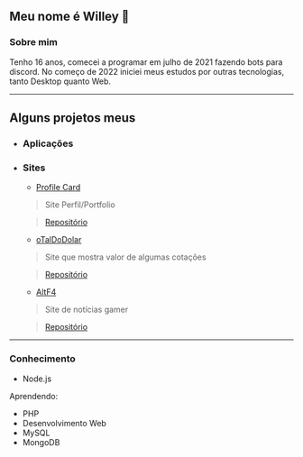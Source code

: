 ## Meu nome é Willey 👋

### Sobre mim
Tenho 16 anos, comecei a programar em julho de 2021 fazendo bots para discord. No começo de 2022 iniciei meus estudos por outras tecnologias, tanto Desktop quanto Web.

---

## Alguns projetos meus

- ### Aplicações
  
- ### Sites

  - [Profile Card](https://willgonzaga.tech)
  > Site Perfil/Portfolio
  
  > [Repositório](https://github.com/vailei/portfolio)



  - [oTalDoDolar](https://otaldodolar.cf)
  > Site que mostra valor de algumas cotações
  
  > [Repositório](https://github.com/vailei/oTaldoDolar)



  - [AltF4](https://altf4.cf)
  > Site de notícias gamer
  
  > [Repositório](https://github.com/vailei/AltF4)
---

### Conhecimento

- Node.js

Aprendendo:
- PHP
- Desenvolvimento Web
- MySQL
- MongoDB

